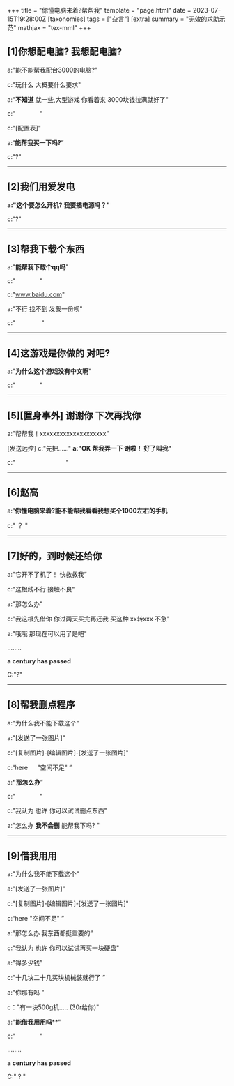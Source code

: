 +++
title = "你懂电脑来着?帮帮我"
template = "page.html"
date = 2023-07-15T19:28:00Z
[taxonomies]
tags = ["杂言"]
[extra]
summary = "无效的求助示范"
mathjax = "tex-mml"
+++


<!-- more -->

[1]你想配电脑?  我想配电脑?
----

a:"能不能帮我配台3000的电脑?"

c:"玩什么  大概要什么要求"

a:"**不知道**   就一些,大型游戏  你看着来 3000块钱拉满就好了"

c:"&emsp;&emsp;&emsp;&emsp;"

c:"[配置表]"

a:“**能帮我买一下吗?**”

c:"?"

----------

[2]我们用爱发电
----

**a:"这个要怎么开机? 我要插电源吗？"**

c:"?"

--------------

[3]帮我下载个东西
---

a:"**能帮我下载个qq吗**"

c:"&emsp;&emsp;&emsp;&emsp;"

c:"www.baidu.com"

a:"不行 找不到  发我一份呗"

c:"&emsp;&emsp;&emsp;&emsp; "

--------------------------

[4]这游戏是你做的   对吧?
---

a:"**为什么这个游戏没有中文啊**"

c:"&emsp;&emsp;&emsp;&emsp;"

------------------------------------

[5][置身事外]   谢谢你  下次再找你
-

a:"帮帮我！xxxxxxxxxxxxxxxxxxxx"

[发送远控]
c:"先把……"     **a:"OK 帮我弄一下 谢啦！   好了叫我"**

c:"&emsp;&emsp;&emsp;&emsp;&emsp;&emsp;&emsp;&emsp; "

------------------------------

[6]赵高
-

a:“**你懂电脑来着?**能不能帮我看看我想买个**1000左右的手机**

c:" ？ "

----------------------------------------------------------

[7]好的，到时候还给你
-

a:"它开不了机了！  快救救我”

c:"这根线不行  接触不良"

a:"那怎么办"

c:"我这根先借你   你过两天买完再还我 买这种 xx转xxx 不急"

a:"哦哦  那现在可以用了是吧"

........

****a century has passed****

C:"?"

--------------------------------------------------------

[8]帮我删点程序
-

a:"为什么我不能下载这个"

a:"[发送了一张图片]"

c:"[复制图片]-[编辑图片]-[发送了一张图片]"

c:“here &emsp; "空间不足"  ”

a:**"那怎么办**”

c:"&emsp;&emsp;&emsp;&emsp;"

c:"我认为   也许   你可以试试删点东西"

a:"怎么办  **我不会删**  能帮我下吗? "

------------------------------------------------

[9]借我用用
-


a:"为什么我不能下载这个"

a:"[发送了一张图片]"

c:"[复制图片]-[编辑图片]-[发送了一张图片]"

c:“here    "空间不足"  ”

a:"那怎么办  我东西都挺重要的”

c:"我认为   也许   你可以试试再买一块硬盘"

a:"得多少钱”

c:"十几块二十几买块机械装就行了 ”

a:"你那有吗 "

c："有一块500g机.....  (30r给你)"  

a:"**能借我用用吗****"

c:"&emsp;&emsp;&emsp;&emsp;"

........

****a century has passed****

C:" ? "
